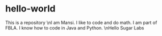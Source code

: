 # hello-world
This is a repository
\nI am Mansi. I like to code and do math. I am part of FBLA. I know how to code in Java and Python.
\nHello Sugar Labs
